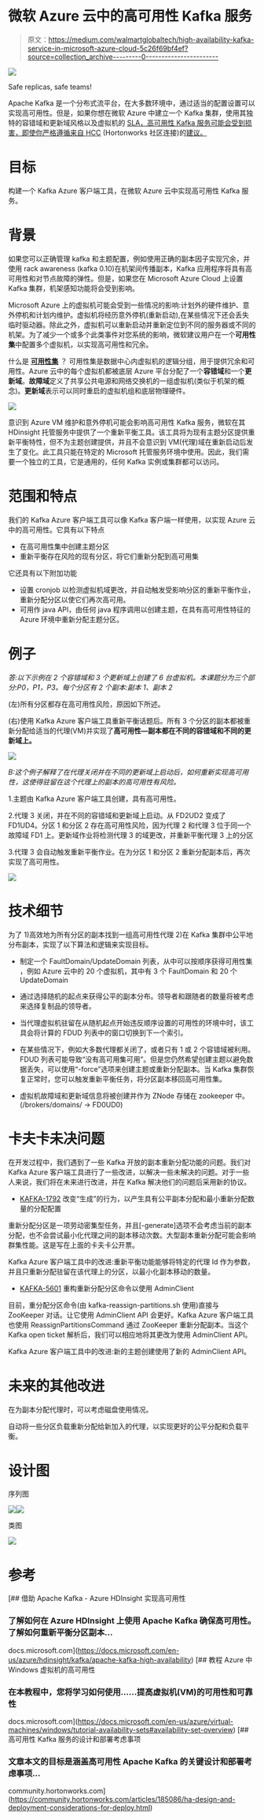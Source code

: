 # 微软 Azure 云中的高可用性 Kafka 服务

> 原文：<https://medium.com/walmartglobaltech/high-availability-kafka-service-in-microsoft-azure-cloud-5c26f69bf4ef?source=collection_archive---------0----------------------->

![](img/95d0b885f8dcf3bad1c12c7cecf4673d.png)

Safe replicas, safe teams!

Apache Kafka 是一个分布式流平台，在大多数环境中，通过适当的配置设置可以实现高可用性。但是，如果你想在微软 Azure 中建立一个 Kafka 集群，使用其独特的容错域和更新域风格以及虚拟机的 [SLA，高可用性 Kafka 服务可能会受到损害，即使你严格遵循来自 HCC](https://azure.microsoft.com/en-us/support/legal/sla/virtual-machines/v1_8/) (Hortonworks 社区连接)的[建议。](https://community.hortonworks.com/articles/185086/ha-design-and-deployment-considerations-for-deploy.html)

# **目标**

构建一个 Kafka Azure 客户端工具，在微软 Azure 云中实现高可用性 Kafka 服务。

# **背景**

如果您可以正确管理 kafka 和主题配置，例如使用正确的副本因子实现冗余，并使用 rack awareness (kafka 0.10)在机架间传播副本，Kafka 应用程序将具有高可用性和对节点故障的弹性。但是，如果您在 Microsoft Azure Cloud 上设置 Kafka 集群，机架感知功能将会受到影响。

Microsoft Azure 上的虚拟机可能会受到一些情况的影响:计划外的硬件维护、意外停机和计划内维护。虚拟机将经历意外停机(重新启动),在某些情况下还会丢失临时驱动器。除此之外，虚拟机可以重新启动并重新定位到不同的服务器或不同的机架。为了减少一个或多个此类事件对您系统的影响，微软建议用户在一个**可用性集**中配置多个虚拟机，以实现高可用性和冗余。

什么是 [**可用性集**](https://docs.microsoft.com/en-us/azure/virtual-machines/windows/tutorial-availability-sets) ？
可用性集是数据中心内虚拟机的逻辑分组，用于提供冗余和可用性。Azure 云中的每个虚拟机都被底层 Azure 平台分配了一个**容错域**和一个**更新域**。**故障域**定义了共享公共电源和网络交换机的一组虚拟机(类似于机架的概念)。**更新域**表示可以同时重启的虚拟机组和底层物理硬件。

![](img/d4745e6ef67fc06525a7fe0651835a26.png)

意识到 Azure VM 维护和意外停机可能会影响高可用性 Kafka 服务，微软在其 HDinsight 托管服务中提供了一个重新平衡工具。该工具将为现有主题分区提供重新平衡特性，但不为主题创建提供，并且不会意识到 VM(代理)域在重新启动后发生了变化。此工具只能在特定的 Microsoft 托管服务环境中使用。因此，我们需要一个独立的工具，它是通用的，任何 Kafka 实例或集群都可以访问。

# 范围和特点

我们的 Kafka Azure 客户端工具可以像 Kafka 客户端一样使用，以实现 Azure 云中的高可用性。它具有以下特点

*   在高可用性集中创建主题分区
*   重新平衡存在风险的现有分区，将它们重新分配到高可用集

它还具有以下附加功能

*   设置 cronjob 以检测虚拟机域更改，并自动触发受影响分区的重新平衡作业，重新分配分区以使它们再次高可用。
*   可用作 java API，由任何 java 程序调用以创建主题，在具有高可用性特征的 Azure 环境中重新分配主题分区。

# 例子

*答:以下示例在 2 个容错域和 3 个更新域上创建了 6 台虚拟机。本课题分为三个部分:P0，P1，P3。每个分区有 2 个副本:副本 1、副本 2*

(左)所有分区都存在高可用性风险，原因如下所述。

(右)使用 Kafka Azure 客户端工具重新平衡话题后。所有 3 个分区的副本都被重新分配给适当的代理(VM)并实现了**高可用性—副本都在不同的容错域和不同的更新域上。**

![](img/18d716e10fe66eaba7f80e7aa7b90005.png)

*B:这个例子解释了在代理关闭并在不同的更新域上启动后，如何重新实现高可用性，这使得驻留在这个代理上的副本的高可用性有风险。*

1.主题由 Kafka Azure 客户端工具创建，具有高可用性。

2.代理 3 关闭，并在不同的容错域和更新域上启动。从 FD2UD2 变成了 FD1UD4。分区 1 和分区 2 存在高可用性风险，因为代理 2 和代理 3 位于同一个故障域 FD1 上。更新域作业将检测代理 3 的域更改，并重新平衡代理 3 上的分区

3.代理 3 会自动触发重新平衡作业。在为分区 1 和分区 2 重新分配副本后，再次实现了高可用性。

![](img/2a496d5778411b33c54d1d30fcf21998.png)

# 技术细节

为了 1)高效地为所有分区的副本找到一组高可用性代理 2)在 Kafka 集群中公平地分布副本，实现了以下算法和逻辑来实现目标。

*   制定一个 FaultDomain/UpdateDomain 列表，从中可以按顺序获得可用性集
    ，例如 Azure 云中的 20 个虚拟机，其中有 3 个 FaultDomain 和 20 个 UpdateDomain

*   通过选择随机的起点来获得公平的副本分布。领导者和跟随者的数量将被考虑来选择复制品的领导者。
*   当代理虚拟机驻留在从随机起点开始违反顺序设置的可用性的环境中时，该工具会将计算的 FDUD 列表中的窗口切换到下一个索引。

*   在某些情况下，例如大多数代理都关闭了，或者只有 1 或 2 个容错域被利用。FDUD 列表可能导致“没有高可用集可用”。但是您仍然希望创建主题以避免数据丢失，可以使用“-force”选项来创建主题或重新分配副本。当 Kafka 集群恢复正常时，您可以触发重新平衡任务，将分区副本移回高可用性集。
*   虚拟机故障域和更新域信息将被创建并作为 ZNode 存储在 zookeeper 中。(/brokers/domains/ <brokerid>→ FD0UD0)</brokerid>

# 卡夫卡未决问题

在开发过程中，我们遇到了一些 Kafka 开放的副本重新分配功能的问题。我们对 Kafka Azure 客户端工具进行了一些改进，以解决一些未解决的问题。对于一些人来说，我们将在未来进行改进，并在 Kafka 解决他们的问题后采用新的协议。

*   [KAFKA-1792](https://issues.apache.org/jira/browse/KAFKA-1792) 改变“生成”的行为，以产生具有公平副本分配和最小重新分配数量的分配配置

重新分配分区是一项劳动密集型任务，并且[-generate]选项不会考虑当前的副本分配，也不会尝试最小化代理之间的副本移动次数。大型副本重新分配可能会影响群集性能。这是写在上面的卡夫卡公开票。

Kafka Azure 客户端工具中的改进:重新平衡功能能够将特定的代理 Id 作为参数，并且只重新分配驻留在该代理上的分区，以最小化副本移动的数量。

*   [KAFKA-5601](https://issues.apache.org/jira/browse/KAFKA-5601) 重构重新分配分区命令以使用 AdminClient

目前，重分配分区命令(由 kafka-reassign-partitions.sh 使用)直接与 ZooKeeper 对话。让它使用 AdminClient API 会更好。Kafka Azure 客户端工具也使用 ReassignPartitionsCommand 通过 ZooKeeper 重新分配副本。当这个 Kafka open ticket 解析后，我们可以相应地将其更改为使用 AdminClient API。

Kafka Azure 客户端工具中的改进:新的主题创建使用了新的 AdminClient API。

# 未来的其他改进

在为副本分配代理时，可以考虑磁盘使用情况。

自动将一些分区负载重新分配给新加入的代理，以实现更好的公平分配和负载平衡。

# 设计图

序列图

![](img/11bcf5667098be5573ae0e4129e62e45.png)![](img/d0ce2707cd9babe0750586ebace43c63.png)

类图

![](img/e91f4de645286d53e1ab2696e3b345f9.png)

# 参考

[](https://docs.microsoft.com/en-us/azure/hdinsight/kafka/apache-kafka-high-availability) [## 借助 Apache Kafka - Azure HDInsight 实现高可用性

### 了解如何在 Azure HDInsight 上使用 Apache Kafka 确保高可用性。了解如何重新平衡分区副本…

docs.microsoft.com](https://docs.microsoft.com/en-us/azure/hdinsight/kafka/apache-kafka-high-availability) [](https://docs.microsoft.com/en-us/azure/virtual-machines/windows/tutorial-availability-sets#availability-set-overview) [## 教程 Azure 中 Windows 虚拟机的高可用性

### 在本教程中，您将学习如何使用……提高虚拟机(VM)的可用性和可靠性

docs.microsoft.com](https://docs.microsoft.com/en-us/azure/virtual-machines/windows/tutorial-availability-sets#availability-set-overview) [](https://community.hortonworks.com/articles/185086/ha-design-and-deployment-considerations-for-deploy.html) [## 高可用性 Kafka 服务的设计和部署考虑事项

### 文章本文的目标是涵盖高可用性 Apache Kafka 的关键设计和部署考虑事项…

community.hortonworks.com](https://community.hortonworks.com/articles/185086/ha-design-and-deployment-considerations-for-deploy.html)